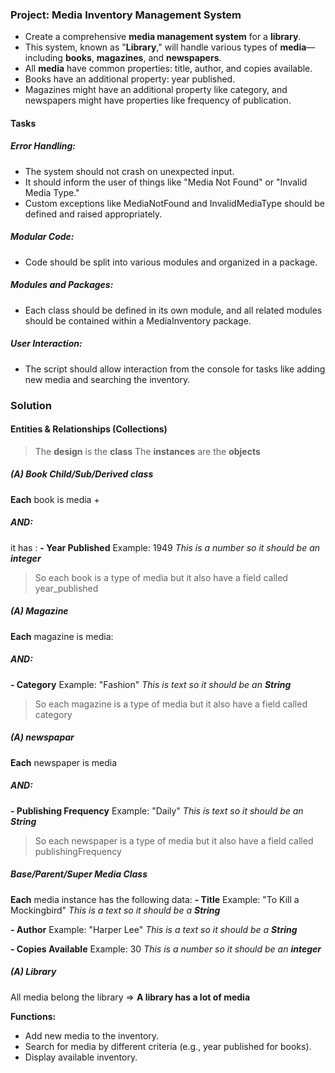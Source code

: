 ### Project: Media Inventory Management System

- Create a comprehensive **media management system** for a **library**. 
- This system, known as "**Library**," will handle various types of **media**—including **books**, **magazines**, and **newspapers**. 
- All **media** have common properties: title, author, and copies available.
- Books have an additional property: year published.
- Magazines might have an additional property like category, and newspapers might have properties like frequency of publication.
#### Tasks
##### Error Handling:
- The system should not crash on unexpected input.
- It should inform the user of things like "Media Not Found" or "Invalid Media Type."
- Custom exceptions like MediaNotFound and InvalidMediaType should be defined and raised appropriately.
##### Modular Code:
- Code should be split into various modules and organized in a package.
##### Modules and Packages:
- Each class should be defined in its own module, and all related modules should be contained within a MediaInventory package.
##### User Interaction:
- The script should allow interaction from the console for tasks like adding new media and searching the inventory.

### Solution

#### Entities & Relationships (Collections)

> The **design** is the **class**
> The **instances** are the **objects**
##### **(A) Book**  Child/Sub/Derived class
**Each** book is media +
##### AND:
it has :
**- Year Published**
			Example: 1949
			*This is a number so it should be an **integer***

> So each book is a type of media but it also have a field called year_published
##### **(A) Magazine** 
**Each** magazine is media:
##### AND:

**- Category**
			Example: "Fashion"
			*This is text so it should be an **String***

> So each magazine is a type of media but it also have a field called category
##### **(A) newspapar** 
**Each** newspaper is media
##### AND:

**- Publishing Frequency**
			Example: "Daily"
			*This is text so it should be an **String***

> So each newspaper is a type of media but it also have a field called publishingFrequency
##### Base/Parent/Super **Media Class**
**Each** media instance has the following data:
**- Title**
			Example: "To Kill a Mockingbird"
			*This is a text so it should be a **String***

**- Author**
			Example: "Harper Lee"
			*This is a text so it should be a **String***

**- Copies Available**
			Example: 30
			*This is a number so it should be an **integer***
##### **(A) Library**
All media belong the library => **A library has a lot of media**

**Functions:**
- Add new media to the inventory.
- Search for media by different criteria (e.g., year published for books).
- Display available inventory.

